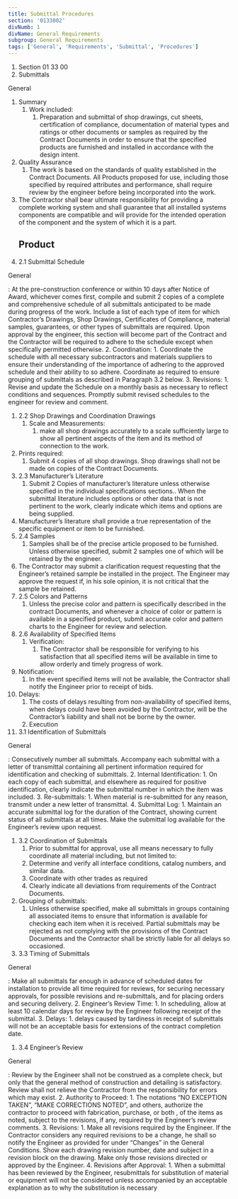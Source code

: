 ```yaml
---
title: Submittal Procedures
section: '0133002'
divNumb: 1
divName: General Requirements
subgroup: General Requirements
tags: ['General', 'Requirements', 'Submittal', 'Procedures']
---
```


   1. Section 01 33 00
   1. Submittals

General
1. Summary
   1. Work included:
      1. Preparation and submittal of shop drawings, cut sheets, certification of compliance, documentation of material types and ratings or other documents or samples as required by the Contract Documents in order to ensure that the specified products are furnished and installed in accordance with the design intent.
2. Quality Assurance
   1. The work is based on the standards of quality established in the Contract Documents. All Products proposed for use, including those specified by required attributes and performance, shall require review by the engineer before being incorporated into the work.
2. The Contractor shall bear ultimate responsibility for providing a complete working system and shall guarantee that all installed systems components are compatible and will provide for the intended operation of the component and the system of which it is a part.
   ## Product
1. 2.1 Submittal Schedule

General

: At the pre-construction conference or within 10 days after Notice of Award, whichever comes first, compile and submit 2 copies of a complete and comprehensive schedule of all submittals anticipated to be made during progress of the work. Include a list of each type of item for which Contractor’s Drawings, Shop Drawings, Certificates of Compliance, material samples, guarantees, or other types of submittals are required. Upon approval by the engineer, this section will become part of the Contract and the Contractor will be required to adhere to the schedule except when specifically permitted otherwise.
2. Coordination:
      1. Coordinate the schedule with all necessary subcontractors and materials suppliers to ensure their understanding of the importance of adhering to the approved schedule and their ability to so adhere. Coordinate as required to ensure grouping of submittals as described in Paragraph 3.2 below.
3. Revisions:
      1. Revise and update the Schedule on a monthly basis as necessary to reflect conditions and sequences. Promptly submit revised schedules to the engineer for review and comment.
1. 2.2 Shop Drawings and Coordination Drawings
   1. Scale and Measurements:
      1. make all shop drawings accurately to a scale sufficiently large to show all pertinent aspects of the item and its method of connection to the work.
2. Prints required:
      1. Submit 4 copies of all shop drawings. Shop drawings shall not be made on copies of the Contract Documents.
1. 2.3 Manufacturer’s Literature
   1. Submit 2 Copies of manufacturer’s literature unless otherwise specified in the individual specifications sections.. When the submittal literature includes options or other data that is not pertinent to the work, clearly indicate which items and options are being supplied. 
2. Manufacturer’s literature shall provide a true representation of the specific equipment or item to be furnished.
1. 2.4 Samples
   1. Samples shall be of the precise article proposed to be furnished. Unless otherwise specified, submit 2 samples one of which will be retained by the engineer. 
2. The Contractor may submit a clarification request requesting that the Engineer’s retained sample be installed in the project. The Engineer may approve the request if, in his sole opinion, it is not critical that the sample be retained.
1. 2.5 Colors and Patterns
   1. Unless the precise color and pattern is specifically described in the contract Documents, and whenever a choice of color or pattern is available in a specified product, submit accurate color and pattern charts to the Engineer for review and selection.
1. 2.6 Availability of Specified Items
   1. Verification:
      1. The Contractor shall be responsible for verifying to his satisfaction that all specified items will be available in time to allow orderly and timely progress of work.
2. Notification:
      1. In the event specified items will not be available, the Contractor shall notify the Engineer prior to receipt of bids.
3. Delays:
      1. The costs of delays resulting from non-availability of specified items, when delays could have been avoided by the Contractor, will be the Contractor’s liability and shall not be borne by the owner.
   1. Execution
1. 3.1 Identification of Submittals

General

: Consecutively number all submittals. Accompany each submittal with a letter of transmittal containing all pertinent information required for identification and checking of submittals.
2. Internal Identification:
      1. On each copy of each submittal, and elsewhere as required for positive identification, clearly indicate the submittal number in which the item was included.
3. Re-submittals:
      1. When material is re-submitted for any reason, transmit under a new letter of transmittal.
4. Submittal Log:
      1. Maintain an accurate submittal log for the duration of the Contract, showing current status of all submittals at all times. Make the submittal log available for the Engineer’s review upon request.

1. 3.2 Coordination of Submittals
   1. Prior to submittal for approval, use all means necessary to fully coordinate all material including, but not limited to:
	1. Determine and verify all interface conditions, catalog numbers, and similar data.
	2. Coordinate with other trades as required
	3. Clearly indicate all deviations from requirements of the Contract Documents.
2. Grouping of submittals:
      1. Unless otherwise specified, make all submittals in groups containing all associated items to ensure that information is available for checking each item when it is received. Partial submittals may be rejected as not complying with the provisions of the Contract Documents and the Contractor shall be strictly liable for all delays so occasioned.
1. 3.3 Timing of Submittals

General

: Make all submittals far enough in advance of scheduled dates for installation to provide all time required for reviews, for securing necessary approvals, for possible revisions and re-submittals, and for placing orders and securing delivery.
2. Engineer’s Review Time:
      1. In scheduling, allow at least 10 calendar days for review by the Engineer following receipt of the submittal.
3. Delays:
      1. delays caused by tardiness in receipt of submittals will not be an acceptable basis for extensions of the contract completion date.
1. 3.4 Engineer’s Review

General

: Review by the Engineer shall not be construed as a complete check, but only that the general method of construction and detailing is satisfactory. Review shall not relieve the Contractor from the responsibility for errors which may exist.
2. Authority to Proceed:
      1. The notations “NO EXCEPTION TAKEN”, “MAKE CORRECTIONS NOTED”, and others, authorize the contractor to proceed with fabrication, purchase, or both , of the items as noted, subject to the revisions, if any, required by the Engineer’s review comments.
3. Revisions:
      1. Make all revisions required by the Engineer. If the Contractor considers any required revisions to be a change, he shall so notify the Engineer as provided for under “Changes” in the General Conditions. Show each drawing revision number, date and subject in a revision block on the drawing. Make only those revisions directed or approved by the Engineer.
4. Revisions after Approval:
      1. When a submittal has been reviewed by the Engineer, resubmittals for substitution of material or equipment will not be considered unless accompanied by an acceptable explanation as to why the substitution is necessary

